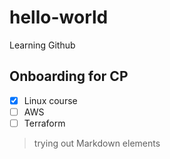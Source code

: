 # hello-world
Learning Github
## Onboarding for CP 

- [x] Linux course
- [ ] AWS
- [ ] Terraform

>trying out Markdown elements
